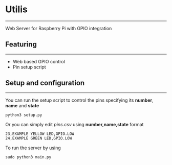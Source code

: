# Utilis
------
Web Server for Raspberry Pi with GPIO integration

## Featuring
------
* Web based GPIO control
* Pin setup script

## Setup and configuration
------
You can run the setup script to control the pins specifying its **number**, **name** and **state**

```python3
python3 setup.py
```

Or you can simply edit *pins.csv* using **number,name,state** format
```csv
23,EXAMPLE YELLOW LED,GPIO.LOW
24,EXAMPLE GREEN LED,GPIO.LOW
```

To run the server by using
```python3
sudo python3 main.py
```
